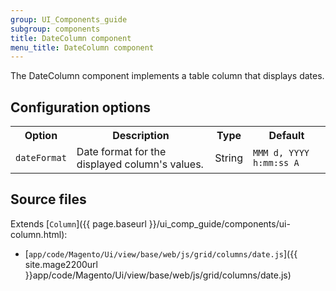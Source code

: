 ```yaml
---
group: UI_Components_guide
subgroup: components
title: DateColumn component
menu_title: DateColumn component
---
```


The DateColumn component implements a table column that displays dates.

## Сonfiguration options

<table>
  <tr>
    <th>Option</th>
    <th>Description</th>
    <th>Type</th>
    <th>Default</th>
  </tr>
  <tr>
    <td><code>dateFormat</code></td>
    <td>Date format for the displayed column's values.</td>
    <td>String</td>
    <td><code>MMM d, YYYY h:mm:ss A</code></td>
  </tr>
</table>

## Source files

Extends [`Column`]({{ page.baseurl }}/ui_comp_guide/components/ui-column.html):

- [`app/code/Magento/Ui/view/base/web/js/grid/columns/date.js`]({{ site.mage2200url }}app/code/Magento/Ui/view/base/web/js/grid/columns/date.js)